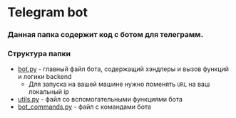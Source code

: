 # Telegram bot 
### Данная папка содержит код с ботом для телеграмм.

### Структура папки
- [bot.py](/telebot/bot.py) - главный файл бота, содержащий хэндлеры и вызов функций и логики backend
    * Для запуска на вашей машине нужно поменять ```URL``` на ваш локальный ip 
- [utils.py](/telebot/utils.py) - файл со вспомогательными функциями бота
- [bot_commands.py](/telebot/bot_commands.py) - файл с командами бота